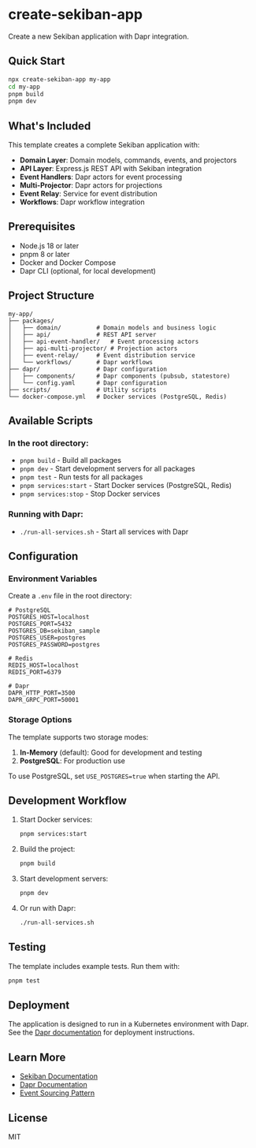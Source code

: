 # create-sekiban-app

Create a new Sekiban application with Dapr integration.

## Quick Start

```bash
npx create-sekiban-app my-app
cd my-app
pnpm build
pnpm dev
```

## What's Included

This template creates a complete Sekiban application with:

- **Domain Layer**: Domain models, commands, events, and projectors
- **API Layer**: Express.js REST API with Sekiban integration
- **Event Handlers**: Dapr actors for event processing
- **Multi-Projector**: Dapr actors for projections
- **Event Relay**: Service for event distribution
- **Workflows**: Dapr workflow integration

## Prerequisites

- Node.js 18 or later
- pnpm 8 or later
- Docker and Docker Compose
- Dapr CLI (optional, for local development)

## Project Structure

```
my-app/
├── packages/
│   ├── domain/          # Domain models and business logic
│   ├── api/             # REST API server
│   ├── api-event-handler/   # Event processing actors
│   ├── api-multi-projector/ # Projection actors
│   ├── event-relay/     # Event distribution service
│   └── workflows/       # Dapr workflows
├── dapr/                # Dapr configuration
│   ├── components/      # Dapr components (pubsub, statestore)
│   └── config.yaml      # Dapr configuration
├── scripts/             # Utility scripts
└── docker-compose.yml   # Docker services (PostgreSQL, Redis)
```

## Available Scripts

### In the root directory:

- `pnpm build` - Build all packages
- `pnpm dev` - Start development servers for all packages
- `pnpm test` - Run tests for all packages
- `pnpm services:start` - Start Docker services (PostgreSQL, Redis)
- `pnpm services:stop` - Stop Docker services

### Running with Dapr:

- `./run-all-services.sh` - Start all services with Dapr

## Configuration

### Environment Variables

Create a `.env` file in the root directory:

```env
# PostgreSQL
POSTGRES_HOST=localhost
POSTGRES_PORT=5432
POSTGRES_DB=sekiban_sample
POSTGRES_USER=postgres
POSTGRES_PASSWORD=postgres

# Redis
REDIS_HOST=localhost
REDIS_PORT=6379

# Dapr
DAPR_HTTP_PORT=3500
DAPR_GRPC_PORT=50001
```

### Storage Options

The template supports two storage modes:

1. **In-Memory** (default): Good for development and testing
2. **PostgreSQL**: For production use

To use PostgreSQL, set `USE_POSTGRES=true` when starting the API.

## Development Workflow

1. Start Docker services:
   ```bash
   pnpm services:start
   ```

2. Build the project:
   ```bash
   pnpm build
   ```

3. Start development servers:
   ```bash
   pnpm dev
   ```

4. Or run with Dapr:
   ```bash
   ./run-all-services.sh
   ```

## Testing

The template includes example tests. Run them with:

```bash
pnpm test
```

## Deployment

The application is designed to run in a Kubernetes environment with Dapr. See the [Dapr documentation](https://docs.dapr.io/operations/hosting/kubernetes/) for deployment instructions.

## Learn More

- [Sekiban Documentation](https://github.com/J-Tech-Japan/Sekiban)
- [Dapr Documentation](https://docs.dapr.io/)
- [Event Sourcing Pattern](https://docs.microsoft.com/en-us/azure/architecture/patterns/event-sourcing)

## License

MIT